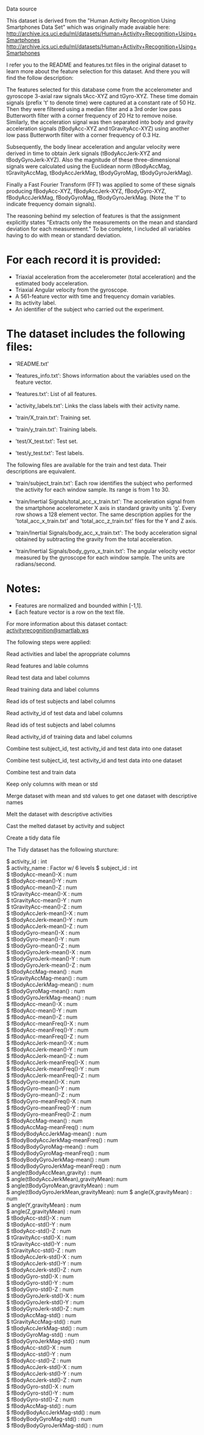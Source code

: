Data source

This dataset is derived from the "Human Activity Recognition Using Smartphones Data Set" which was originally made avaiable here: http://archive.ics.uci.edu/ml/datasets/Human+Activity+Recognition+Using+Smartphones
http://archive.ics.uci.edu/ml/datasets/Human+Activity+Recognition+Using+Smartphones

I refer you to the README and features.txt files in the original dataset to learn more about the feature selection for this dataset. And there you will find the follow description:

The features selected for this database come from the accelerometer and gyroscope 3-axial raw signals tAcc-XYZ and tGyro-XYZ. These time domain signals (prefix 't' to denote time) were captured at a constant rate of 50 Hz. Then they were filtered using a
median filter and a 3rd order low pass Butterworth filter with a corner frequency of 20 Hz to remove noise. Similarly, the acceleration signal was then separated into body and gravity acceleration signals (tBodyAcc-XYZ and tGravityAcc-XYZ) using another low pass Butterworth filter with a corner frequency of 0.3 Hz.

Subsequently, the body linear acceleration and angular velocity were derived in time to obtain Jerk signals (tBodyAccJerk-XYZ and tBodyGyroJerk-XYZ). Also the magnitude of these three-dimensional signals were calculated using the Euclidean norm (tBodyAccMag, tGravityAccMag, tBodyAccJerkMag, tBodyGyroMag, tBodyGyroJerkMag).

Finally a Fast Fourier Transform (FFT) was applied to some of these signals producing fBodyAcc-XYZ, fBodyAccJerk-XYZ, fBodyGyro-XYZ, fBodyAccJerkMag, fBodyGyroMag, fBodyGyroJerkMag. (Note the 'f' to indicate frequency domain signals).

The reasoning behind my selection of features is that the assignment explicitly states "Extracts only the measurements on the mean and standard deviation for each measurement." To be complete, I included all variables having to do with mean or standard deviation.

For each record it is provided:
======================================

- Triaxial acceleration from the accelerometer (total acceleration) and the estimated body acceleration.
- Triaxial Angular velocity from the gyroscope. 
- A 561-feature vector with time and frequency domain variables. 
- Its activity label. 
- An identifier of the subject who carried out the experiment.

The dataset includes the following files:
=========================================

- 'README.txt'

- 'features_info.txt': Shows information about the variables used on the feature vector.

- 'features.txt': List of all features.

- 'activity_labels.txt': Links the class labels with their activity name.

- 'train/X_train.txt': Training set.

- 'train/y_train.txt': Training labels.

- 'test/X_test.txt': Test set.

- 'test/y_test.txt': Test labels.

The following files are available for the train and test data. Their descriptions are equivalent. 

- 'train/subject_train.txt': Each row identifies the subject who performed the activity for each window sample. Its range is from 1 to 30. 

- 'train/Inertial Signals/total_acc_x_train.txt': The acceleration signal from the smartphone accelerometer X axis in standard gravity units 'g'. Every row shows a 128 element vector. The same description applies for the 'total_acc_x_train.txt' and 'total_acc_z_train.txt' files for the Y and Z axis. 

- 'train/Inertial Signals/body_acc_x_train.txt': The body acceleration signal obtained by subtracting the gravity from the total acceleration. 

- 'train/Inertial Signals/body_gyro_x_train.txt': The angular velocity vector measured by the gyroscope for each window sample. The units are radians/second. 

Notes: 
======
- Features are normalized and bounded within [-1,1].
- Each feature vector is a row on the text file.

For more information about this dataset contact: activityrecognition@smartlab.ws


The following steps were applied:

Read activities and label the aproppriate columns 

Read features and lable columns

Read test data and label columns

Read training data and label columns

Read ids of test subjects and label columns

Read activity_id of test data and label columns

Read ids of test subjects and label columns

Read activity_id of training data and label columns

Combine test subject_id, test activity_id and test data into one dataset

Combine test subject_id, test activity_id and test data into one dataset

Combine test and train data

Keep only columns with mean or std

Merge dataset with mean and std values to get one dataset with descriptive names

Melt the dataset with descriptive activities

Cast the melted dataset by activity and subject

Create a tidy data file


The Tidy dataset has the following sturcture:

 $ activity_id                         : int  
 $ activity_name                       : Factor w/ 6 levels 
 $ subject_id                          : int  
 $ tBodyAcc-mean()-X                   : num  
 $ tBodyAcc-mean()-Y                   : num  
 $ tBodyAcc-mean()-Z                   : num  
 $ tGravityAcc-mean()-X                : num  
 $ tGravityAcc-mean()-Y                : num  
 $ tGravityAcc-mean()-Z                : num  
 $ tBodyAccJerk-mean()-X               : num  
 $ tBodyAccJerk-mean()-Y               : num  
 $ tBodyAccJerk-mean()-Z               : num  
 $ tBodyGyro-mean()-X                  : num  
 $ tBodyGyro-mean()-Y                  : num  
 $ tBodyGyro-mean()-Z                  : num  
 $ tBodyGyroJerk-mean()-X              : num  
 $ tBodyGyroJerk-mean()-Y              : num  
 $ tBodyGyroJerk-mean()-Z              : num  
 $ tBodyAccMag-mean()                  : num  
 $ tGravityAccMag-mean()               : num  
 $ tBodyAccJerkMag-mean()              : num  
 $ tBodyGyroMag-mean()                 : num  
 $ tBodyGyroJerkMag-mean()             : num  
 $ fBodyAcc-mean()-X                   : num  
 $ fBodyAcc-mean()-Y                   : num  
 $ fBodyAcc-mean()-Z                   : num  
 $ fBodyAcc-meanFreq()-X               : num  
 $ fBodyAcc-meanFreq()-Y               : num  
 $ fBodyAcc-meanFreq()-Z               : num  
 $ fBodyAccJerk-mean()-X               : num  
 $ fBodyAccJerk-mean()-Y               : num  
 $ fBodyAccJerk-mean()-Z               : num  
 $ fBodyAccJerk-meanFreq()-X           : num  
 $ fBodyAccJerk-meanFreq()-Y           : num  
 $ fBodyAccJerk-meanFreq()-Z           : num  
 $ fBodyGyro-mean()-X                  : num  
 $ fBodyGyro-mean()-Y                  : num  
 $ fBodyGyro-mean()-Z                  : num  
 $ fBodyGyro-meanFreq()-X              : num  
 $ fBodyGyro-meanFreq()-Y              : num  
 $ fBodyGyro-meanFreq()-Z              : num  
 $ fBodyAccMag-mean()                  : num  
 $ fBodyAccMag-meanFreq()              : num  
 $ fBodyBodyAccJerkMag-mean()          : num  
 $ fBodyBodyAccJerkMag-meanFreq()      : num  
 $ fBodyBodyGyroMag-mean()             : num  
 $ fBodyBodyGyroMag-meanFreq()         : num  
 $ fBodyBodyGyroJerkMag-mean()         : num  
 $ fBodyBodyGyroJerkMag-meanFreq()     : num  
 $ angle(tBodyAccMean,gravity)         : num  
 $ angle(tBodyAccJerkMean),gravityMean): num  
 $ angle(tBodyGyroMean,gravityMean)    : num  
 $ angle(tBodyGyroJerkMean,gravityMean): num 
 $ angle(X,gravityMean)                : num  
 $ angle(Y,gravityMean)                : num  
 $ angle(Z,gravityMean)                : num  
 $ tBodyAcc-std()-X                    : num  
 $ tBodyAcc-std()-Y                    : num  
 $ tBodyAcc-std()-Z                    : num  
 $ tGravityAcc-std()-X                 : num  
 $ tGravityAcc-std()-Y                 : num  
 $ tGravityAcc-std()-Z                 : num  
 $ tBodyAccJerk-std()-X                : num  
 $ tBodyAccJerk-std()-Y                : num  
 $ tBodyAccJerk-std()-Z                : num  
 $ tBodyGyro-std()-X                   : num  
 $ tBodyGyro-std()-Y                   : num  
 $ tBodyGyro-std()-Z                   : num  
 $ tBodyGyroJerk-std()-X               : num  
 $ tBodyGyroJerk-std()-Y               : num  
 $ tBodyGyroJerk-std()-Z               : num  
 $ tBodyAccMag-std()                   : num  
 $ tGravityAccMag-std()                : num  
 $ tBodyAccJerkMag-std()               : num  
 $ tBodyGyroMag-std()                  : num  
 $ tBodyGyroJerkMag-std()              : num  
 $ fBodyAcc-std()-X                    : num  
 $ fBodyAcc-std()-Y                    : num  
 $ fBodyAcc-std()-Z                    : num  
 $ fBodyAccJerk-std()-X                : num  
 $ fBodyAccJerk-std()-Y                : num  
 $ fBodyAccJerk-std()-Z                : num  
 $ fBodyGyro-std()-X                   : num  
 $ fBodyGyro-std()-Y                   : num  
 $ fBodyGyro-std()-Z                   : num  
 $ fBodyAccMag-std()                   : num  
 $ fBodyBodyAccJerkMag-std()           : num  
 $ fBodyBodyGyroMag-std()              : num  
 $ fBodyBodyGyroJerkMag-std()          : num 
